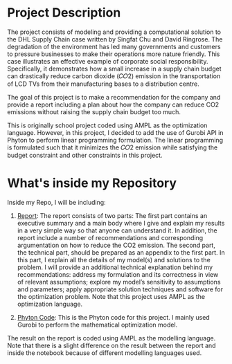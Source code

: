 
# Project Description

The project consists of modeling and providing a computational solution to the DHL Supply Chain case written by Singfat Chu and David Ringrose. The degradation of the environment has led many governments and customers to pressure businesses to make their operations more nature friendly. This case illustrates an effective example of corporate social responsibility. Specifically, it demonstrates how a small increase in a supply chain budget can drastically reduce carbon dioxide (𝐶𝑂2) emission in the transportation of LCD TVs from their manufacturing bases to a distribution centre.

The goal of this project is to make a recommendation for the company and provide a report including a plan about how the company can reduce CO2 emissions without raising the supply chain budget too much.

This is originally school project coded using AMPL as the optimization language. However, in this project, I decided to add the use of Gurobi API in Phyton to perform linear programming formulation. The linear programming is formulated such that it minimizes the  𝐶𝑂2  emission while satisfying the budget constraint and other constraints in this project.

# What's inside my Repository

Inside my Repo, I will be including:

1. [Report](https://github.com/iw30/IEOR162/blob/main/IEOR%20162%20Project%20Fall%20'20.pdf): 
The report consists of two parts: The first part contains an executive summary and a main body where I give and explain my results in a very simple way so that anyone can understand it. In addition, the report include a number of recommendations and corresponding argumentation on how to reduce the CO2 emission. The second part, the technical part, should be prepared as an appendix to the first part. In this part, I explain all the details of my model(s) and solutions to the problem. I will provide an additional technical explanation behind my recommendations: address my formulation and its correctness in view of relevant assumptions; explore my model’s sensitivity to assumptions and parameters; apply appropriate solution techniques and software for the optimization problem. Note that this project uses AMPL as the optimization language.

2. [Phyton Code](https://github.com/iw30/IEOR162/blob/main/DHL.ipynb): This is the Phyton code for this project. I mainly used Gurobi to perform the mathematical optimization model. 

The result on the report is coded using AMPL as the modelling language. Note that there is a slight difference on the result between the report and inside the notebook because of different modelling languages used. 
